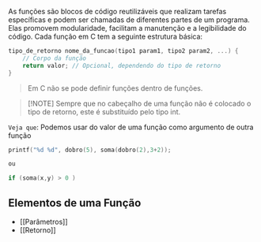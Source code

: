 As funções são blocos de código reutilizáveis que realizam tarefas específicas e podem ser chamadas de diferentes partes de um programa. Elas promovem modularidade, facilitam a manutenção e a legibilidade do código. Cada função em C tem a seguinte estrutura básica:

```C
tipo_de_retorno nome_da_funcao(tipo1 param1, tipo2 param2, ...) {
    // Corpo da função
    return valor; // Opcional, dependendo do tipo de retorno
}

```
> Em C não se pode definir funções dentro de funções.

>[!NOTE] Sempre que no cabeçalho de uma função não é colocado o tipo de retorno, este é substituído pelo tipo int.

``Veja que``: Podemos usar do valor de uma função como argumento de outra função
```C
printf("%d %d", dobro(5), soma(dobro(2),3+2));

ou

if (soma(x,y) > 0 )
```
## Elementos de uma Função
- [[Parâmetros]]
-  [[Retorno]]
